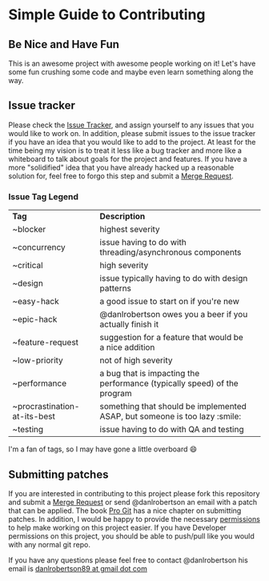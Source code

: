 # Simple Guide to Contributing

## Be Nice and Have Fun

This is an awesome project with awesome people working on it! Let's have some fun crushing some code and maybe even learn something along the way.

## Issue tracker

Please check the [Issue Tracker](https://gitlab.com/danlrobertson/palantiri/issues), and assign yourself to any issues that you would like to work on.
In addition, please submit issues to the issue tracker if you have an idea that you would like to add to the project. At least for the time being my
vision is to treat it less like a bug tracker and more like a whiteboard to talk about goals for the project and features. If you have a more "solidified"
idea that you have already hacked up a reasonable solution for, feel free to forgo this step and submit a [Merge Request](https://gitlab.com/danlrobertson/palantiri/merge_requests).

### Issue Tag Legend

<table>
<tr>
  <td><b>Tag</b></td>
  <td><b>Description</b></td>
<tr>
  <td>~blocker</td>
  <td>highest severity</td>
</tr>
<tr>
  <td>~concurrency</td>
  <td>issue having to do with threading/asynchronous components</td>
</tr>
<tr>
  <td>~critical</td>
  <td>high severity</td>
</tr>
<tr>
  <td>~design</td>
  <td>issue typically having to do with design patterns</td>
</tr>
<tr>
  <td>~easy-hack</td>
  <td>a good issue to start on if you're new</td>
</tr>
<tr>
  <td>~epic-hack</td>
  <td> @danlrobertson owes you a beer if you actually finish it<td>
</tr>
<tr>
  <td>~feature-request</td>
  <td>suggestion for a feature that would be a nice addition</td>
</tr>
<tr>
  <td>~low-priority</td>
  <td>not of high severity</td>
</tr>
<tr>
  <td>~performance</td>
  <td>a bug that is impacting the performance (typically speed) of the program</td>
</td>
<tr>
  <td>~procrastination-at-its-best</td>
  <td>something that should be implemented ASAP, but someone is too lazy :smile: </td>
</tr>
<tr>
  <td>~testing</td>
  <td>issue having to do with QA and testing</td>
</tr>
</table>

I'm a fan of tags, so I may have gone a little overboard :smile:

## Submitting patches

If you are interested in contributing to this project please fork this repository and submit a [Merge Request](https://gitlab.com/danlrobertson/palantiri/merge_requests) or
send @danlrobertson an email with a patch that can be applied. The book [Pro Git](https://git-scm.com/book/en/v2/Distributed-Git-Contributing-to-a-Project) has a nice chapter
on submitting patches. In addition, I would be happy to provide the necessary
[permissions](https://gitlab.com/gitlab-org/gitlab-ce/blob/master/doc/permissions/permissions.md) to help make working on this project easier. If you have Developer permissions
on this project, you should be able to push/pull like you would with any normal git repo.

If you have any questions please feel free to contact @danlrobertson his email is <a href="mailto:danlrobertson@gmail.com">danlrobertson89 at gmail dot com</a>